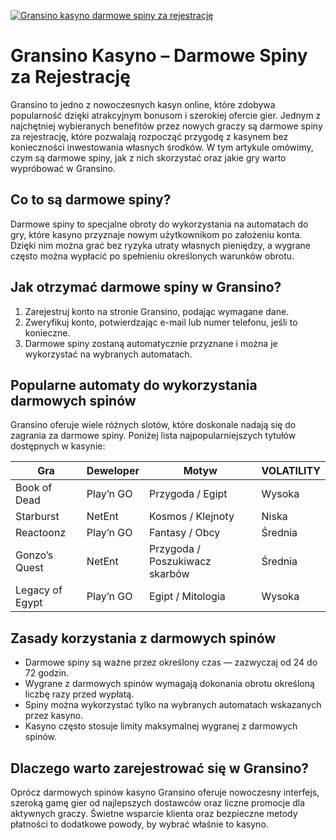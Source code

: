 [![Gransino kasyno darmowe spiny za rejestrację](https://123-caf.pages.dev/gitsignup.png)](https://vrmoo.ru/Bt82HjjY)

<h1>Gransino Kasyno – Darmowe Spiny za Rejestrację</h1> <p>Gransino to jedno z nowoczesnych kasyn online, które zdobywa popularność dzięki atrakcyjnym bonusom i szerokiej ofercie gier. Jednym z najchętniej wybieranych benefitów przez nowych graczy są darmowe spiny za rejestrację, które pozwalają rozpocząć przygodę z kasynem bez konieczności inwestowania własnych środków. W tym artykule omówimy, czym są darmowe spiny, jak z nich skorzystać oraz jakie gry warto wypróbować w Gransino.</p>  <h2>Co to są darmowe spiny?</h2> <p>Darmowe spiny to specjalne obroty do wykorzystania na automatach do gry, które kasyno przyznaje nowym użytkownikom po założeniu konta. Dzięki nim można grać bez ryzyka utraty własnych pieniędzy, a wygrane często można wypłacić po spełnieniu określonych warunków obrotu.</p>  <h2>Jak otrzymać darmowe spiny w Gransino?</h2> <ol>   <li>Zarejestruj konto na stronie Gransino, podając wymagane dane.</li>   <li>Zweryfikuj konto, potwierdzając e-mail lub numer telefonu, jeśli to konieczne.</li>   <li>Darmowe spiny zostaną automatycznie przyznane i można je wykorzystać na wybranych automatach.</li> </ol>  <h2>Popularne automaty do wykorzystania darmowych spinów</h2> <p>Gransino oferuje wiele różnych slotów, które doskonale nadają się do zagrania za darmowe spiny. Poniżej lista najpopularniejszych tytułów dostępnych w kasynie:</p>  <table>   <thead>     <tr>       <th>Gra</th>       <th>Deweloper</th>       <th>Motyw</th>       <th>VOLATILITY</th>     </tr>   </thead>   <tbody>     <tr>       <td>Book of Dead</td>       <td>Play’n GO</td>       <td>Przygoda / Egipt</td>       <td>Wysoka</td>     </tr>     <tr>       <td>Starburst</td>       <td>NetEnt</td>       <td>Kosmos / Klejnoty</td>       <td>Niska</td>     </tr>     <tr>       <td>Reactoonz</td>       <td>Play’n GO</td>       <td>Fantasy / Obcy</td>       <td>Średnia</td>     </tr>     <tr>       <td>Gonzo’s Quest</td>       <td>NetEnt</td>       <td>Przygoda / Poszukiwacz skarbów</td>       <td>Średnia</td>     </tr>     <tr>       <td>Legacy of Egypt</td>       <td>Play’n GO</td>       <td>Egipt / Mitologia</td>       <td>Wysoka</td>     </tr>   </tbody> </table>  <h2>Zasady korzystania z darmowych spinów</h2> <ul>   <li>Darmowe spiny są ważne przez określony czas — zazwyczaj od 24 do 72 godzin.</li>   <li>Wygrane z darmowych spinów wymagają dokonania obrotu określoną liczbę razy przed wypłatą.</li>   <li>Spiny można wykorzystać tylko na wybranych automatach wskazanych przez kasyno.</li>   <li>Kasyno często stosuje limity maksymalnej wygranej z darmowych spinów.</li> </ul>  <h2>Dlaczego warto zarejestrować się w Gransino?</h2> <p>Oprócz darmowych spinów kasyno Gransino oferuje nowoczesny interfejs, szeroką gamę gier od najlepszych dostawców oraz liczne promocje dla aktywnych graczy. Świetne wsparcie klienta oraz bezpieczne metody płatności to dodatkowe powody, by wybrać właśnie to kasyno.</p>